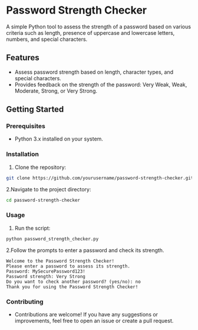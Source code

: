 # Password Strength Checker

A simple Python tool to assess the strength of a password based on various criteria such as length, presence of uppercase and lowercase letters, numbers, and special characters.

## Features

- Assess password strength based on length, character types, and special characters.
- Provides feedback on the strength of the password: Very Weak, Weak, Moderate, Strong, or Very Strong.

## Getting Started

### Prerequisites

- Python 3.x installed on your system.

### Installation

1. Clone the repository:

```bash
git clone https://github.com/yourusername/password-strength-checker.git
```
2.Navigate to the project directory:
```bash
cd password-strength-checker
```
### Usage

1. Run the script:

```bash
python password_strength_checker.py
```
2.Follow the prompts to enter a password and check its strength.
```
Welcome to the Password Strength Checker!
Please enter a password to assess its strength.
Password: MySecurePassword123!
Password strength: Very Strong
Do you want to check another password? (yes/no): no
Thank you for using the Password Strength Checker!
```
### Contributing
- Contributions are welcome! If you have any suggestions or improvements, feel free to open an issue or create a pull request.
